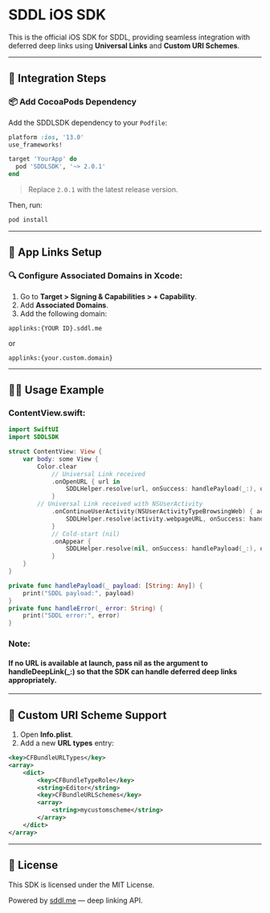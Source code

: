 # SDDL iOS SDK

This is the official iOS SDK for SDDL, providing seamless integration with deferred deep links using **Universal Links** and **Custom URI Schemes**.

---

## 🚀 **Integration Steps**

### 📦 **Add CocoaPods Dependency**
Add the SDDLSDK dependency to your `Podfile`:

```ruby
platform :ios, '13.0'
use_frameworks!

target 'YourApp' do
  pod 'SDDLSDK', '~> 2.0.1'
end
```

> Replace `2.0.1` with the latest release version.

Then, run:

```sh
pod install
```

---

## 📲 **App Links Setup**

### 🔍 **Configure Associated Domains in Xcode:**

1. Go to **Target > Signing & Capabilities > + Capability**.
2. Add **Associated Domains**.
3. Add the following domain:

```plaintext
applinks:{YOUR ID}.sddl.me
```
or
```plaintext
applinks:{your.custom.domain}
```

---

## 🧑‍💻 **Usage Example**

### **ContentView.swift:**

```swift
import SwiftUI
import SDDLSDK

struct ContentView: View {
    var body: some View {
        Color.clear
            // Universal Link received
            .onOpenURL { url in
                SDDLHelper.resolve(url, onSuccess: handlePayload(_:), onError: handleError(_:))
            }
        // Universal Link received with NSUserActivity
            .onContinueUserActivity(NSUserActivityTypeBrowsingWeb) { activity in
                SDDLHelper.resolve(activity.webpageURL, onSuccess: handlePayload(_:), onError: handleError(_:))
            }
            // Cold-start (nil)
            .onAppear {
                SDDLHelper.resolve(nil, onSuccess: handlePayload(_:), onError: handleError(_:))
            }
    }
}

private func handlePayload(_ payload: [String: Any]) {
    print("SDDL payload:", payload)
}
private func handleError(_ error: String) {
    print("SDDL error:", error)
}
```

### Note:
    
#### If no URL is available at launch, pass nil as the argument to handleDeepLink(_:) so that the SDK can handle deferred deep links appropriately.

---

## 🔗 **Custom URI Scheme Support**

1. Open **Info.plist**.
2. Add a new **URL types** entry:

```xml
<key>CFBundleURLTypes</key>
<array>
    <dict>
        <key>CFBundleTypeRole</key>
        <string>Editor</string>
        <key>CFBundleURLSchemes</key>
        <array>
            <string>mycustomscheme</string>
        </array>
    </dict>
</array>
```

---

## 📄 **License**
This SDK is licensed under the MIT License.

Powered by [sddl.me](https://sddl.me) — deep linking API.
